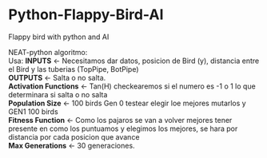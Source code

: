 # Python-Flappy-Bird-AI
Flappy bird with python and AI 

NEAT-python algoritmo:  
	Usa:
		**INPUTS** <- Necesitamos dar datos, posicion de Bird (y), distancia entre el Bird y las tuberias (TopPipe, BotPipe)   
		**OUTPUTS** <- Salta o no salta.  
		**Activation Functions** <- Tan(H) checkearemos si el numero es -1 o 1 lo que determinara si salta o no salta   
		**Population Size** <- 100 birds Gen 0 testear elegir loe mejores mutarlos y GEN1 100 birds   
		**Fitness Function** <- Como los pajaros se van a volver mejores tener presente en como los puntuamos y elegimos los mejores, se hara por   distancia por cada posicion que avance  
		**Max Generations** <- 30 generaciones.   

